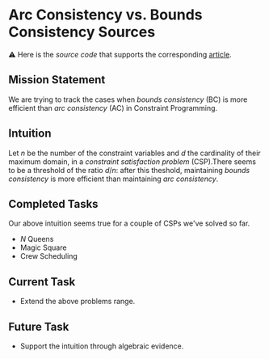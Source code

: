 # Arc Consistency vs. Bounds Consistency Sources

:warning: Here is the _source code_ that supports the
corresponding [article](https://github.com/pothitos/ACvsBC).

## Mission Statement

We are trying to track the cases when _bounds consistency_
(BC) is more efficient than _arc consistency_ (AC) in
Constraint Programming.

## Intuition

Let _n_ be the number of the constraint variables and _d_
the cardinality of their maximum domain, in a _constraint
satisfaction problem_ (CSP).There seems to be a threshold of
the ratio _d_/_n_: after this theshold, maintaining _bounds
consistency_ is more efficient than maintaining _arc
consistency_.

## Completed Tasks

Our above intuition seems true for a couple of CSPs we've
solved so far.

 - _N_ Queens
 - Magic Square
 - Crew Scheduling

## Current Task

 - Extend the above problems range.

## Future Task

 - Support the intuition through algebraic evidence.
